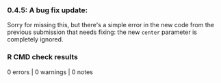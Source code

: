 ### 0.4.5:  A bug fix update:

Sorry for missing this, but there's a simple error in the 
new code from the previous submission that needs fixing:  the
new `center` parameter is completely ignored.

### R CMD check results

0 errors | 0 warnings | 0 notes

